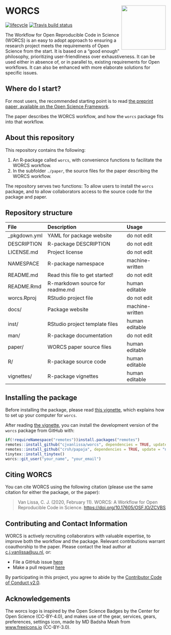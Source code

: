 
# WORCS <a href='https://osf.io/zcvbs/'><img src='https://github.com/cjvanlissa/worcs/raw/master/docs/worcs_icon.png' align="right" height="139" /></a>

<!-- README.md is generated from README.Rmd. Please edit that file -->

<!--[![CRAN status](https://www.r-pkg.org/badges/version/worcs)](https://cran.r-project.org/package=worcs)
[![](https://cranlogs.r-pkg.org/badges/worcs)](https://cran.r-project.org/package=worcs)-->

[![lifecycle](https://img.shields.io/badge/lifecycle-maturing-blue.svg)](https://www.tidyverse.org/lifecycle/#maturing)
[![Travis build
status](https://travis-ci.org/cjvanlissa/worcs.svg?branch=master)](https://travis-ci.org/cjvanlissa/worcs)
<!--[![Codecov test
coverage](https://codecov.io/gh/cjvanlissa/worcs/branch/master/graph/badge.svg)](https://codecov.io/gh/cjvanlissa/worcs?branch=master)-->
<!--[![DOI](http://joss.theoj.org/papers/10.21105/joss.00978/status.svg)](https://doi.org/10.21105/joss.00978)-->

The Workflow for Open Reproducible Code in Science (WORCS) is an easy to
adopt approach to ensuring a research project meets the requirements of
Open Science from the start. It is based on a “good enough” philosophy,
prioritizing user-friendliness over exhaustiveness. It can be used
either in absence of, or in parallel to, existing requirements for Open
workflows. It can also be enhanced with more elaborate solutions for
specific issues.

## Where do I start?

For most users, the recommended starting point is to read [the preprint
paper, available on the Open Science Framework](https://osf.io/zcvbs/).

The paper describes the WORCS workflow, and how the `worcs` package fits
into that workflow.

## About this repository

This repository contains the following:

1.  An R-package called `worcs`, with convenience functions to
    facilitate the WORCS workflow.
2.  In the subfolder `./paper`, the source files for the paper
    describing the WORCS workflow.

The repository serves two functions: To allow users to install the
`worcs` package, and to allow collaborators access to the source code
for the package and paper.

## Repository structure

| File          | Description                     | Usage           |
| :------------ | :------------------------------ | :-------------- |
| \_pkgdown.yml | YAML for package website        | do not edit     |
| DESCRIPTION   | R-package DESCRIPTION           | do not edit     |
| LICENSE.md    | Project license                 | do not edit     |
| NAMESPACE     | R-package namespace             | machine-written |
| README.md     | Read this file to get started\! | do not edit     |
| README.Rmd    | R-markdown source for readme.md | human editable  |
| worcs.Rproj   | RStudio project file            | do not edit     |
| docs/         | Package website                 | machine-written |
| inst/         | RStudio project template files  | human editable  |
| man/          | R-package documentation         | do not edit     |
| paper/        | WORCS paper source files        | human editable  |
| R/            | R-package source code           | human editable  |
| vignettes/    | R-package vignettes             | human editable  |

## Installing the package

Before installing the package, please read [this
vignette](https://cjvanlissa.github.io/worcs/articles/setup.html), which
explains how to set up your computer for `worcs`.

After reading [the
vignette](https://cjvanlissa.github.io/worcs/articles/setup.html), you
can install the development version of the `worcs` package from GitHub
with:

``` r
if(!requireNamespace("remotes"))install.packages("remotes")
remotes::install_github("cjvanlissa/worcs", dependencies = TRUE, update = "never")
remotes::install_github("crsh/papaja", dependencies = TRUE, update = "never")
tinytex::install_tinytex()
worcs::git_user("your_name", "your_email")
```

## Citing WORCS

You can cite WORCS using the following citation (please use the same
citation for either the package, or the paper):

> Van Lissa, C. J. (2020, February 11). WORCS: A Workflow for Open
> Reproducible Code in Science. <https://doi.org/10.17605/OSF.IO/ZCVBS>

## Contributing and Contact Information

WORCS is actively recruiting collaborators with valuable expertise, to
improve both the workflow and the package. Relevant contributions
warrant coauthorship to the paper. Please contact the lead author at
<c.j.vanlissa@uu.nl>, or:

  - File a GitHub issue [here](https://github.com/cjvanlissa/worcs)
  - Make a pull request
    [here](https://github.com/cjvanlissa/worcs/pulls)

By participating in this project, you agree to abide by the [Contributor
Code of Conduct v2.0](https://www.contributor-covenant.org/).

## Acknowledgements

The worcs logo is inspired by the Open Science Badges by the Center for
Open Science (CC-BY-4.0), and makes use of the gear, services, gears,
preferences, settings icon, made by MD Badsha Meah from www.freeicons.io
(CC-BY-3.0).
